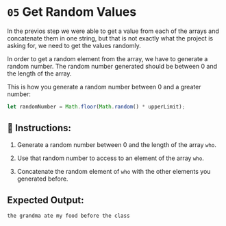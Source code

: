 # `05` Get Random Values

In the previos step we were able to get a value from each of the arrays and concatenate them in one string, but that is not exactly what the project is asking for, we need to get the values randomly.

In order to get a random element from the array, we have to generate a random number. The random number generated should be between 0 and the length of the array.

This is how you generate a random number between 0 and a greater number:

```js
let randomNumber = Math.floor(Math.random() * upperLimit);
```

## 📝 Instructions:

1. Generate a random number between 0 and the length of the array `who`.

2. Use that random number to access to an element of the array `who`.

3. Concatenate the random element of `who` with the other elements you generated before.

## Expected Output:

```
the grandma ate my food before the class
```